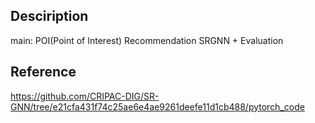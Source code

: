 ## Desciription
main: POI(Point of Interest) Recommendation SRGNN + Evaluation  

## Reference
https://github.com/CRIPAC-DIG/SR-GNN/tree/e21cfa431f74c25ae6e4ae9261deefe11d1cb488/pytorch_code
